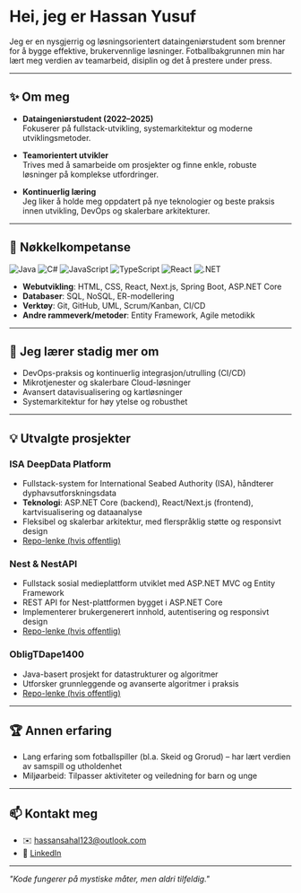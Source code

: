# Hei, jeg er Hassan Yusuf
Jeg er en nysgjerrig og løsningsorientert dataingeniørstudent som brenner for å bygge effektive, brukervennlige løsninger. Fotballbakgrunnen min har lært meg verdien av teamarbeid, disiplin og det å prestere under press.

---

## ✨ Om meg
- **Dataingeniørstudent (2022–2025)**  
  Fokuserer på fullstack-utvikling, systemarkitektur og moderne utviklingsmetoder.
  
- **Teamorientert utvikler**  
  Trives med å samarbeide om prosjekter og finne enkle, robuste løsninger på komplekse utfordringer.

- **Kontinuerlig læring**  
  Jeg liker å holde meg oppdatert på nye teknologier og beste praksis innen utvikling, DevOps og skalerbare arkitekturer.

---

## 🚀 Nøkkelkompetanse
![Java](https://img.shields.io/badge/Java-ED8B00?style=for-the-badge&logo=java&logoColor=white)
![C#](https://img.shields.io/badge/C%23-239120?style=for-the-badge&logo=csharp&logoColor=white)
![JavaScript](https://img.shields.io/badge/JavaScript-F0DB4F?style=for-the-badge&logo=javascript&logoColor=323330)
![TypeScript](https://img.shields.io/badge/TypeScript-007ACC?style=for-the-badge&logo=typescript&logoColor=white)
![React](https://img.shields.io/badge/React-20232A?style=for-the-badge&logo=react&logoColor=61DAFB)
![.NET](https://img.shields.io/badge/.NET-5C2D91?style=for-the-badge&logo=.net&logoColor=white)

- **Webutvikling**: HTML, CSS, React, Next.js, Spring Boot, ASP.NET Core  
- **Databaser**: SQL, NoSQL, ER-modellering  
- **Verktøy**: Git, GitHub, UML, Scrum/Kanban, CI/CD  
- **Andre rammeverk/metoder**: Entity Framework, Agile metodikk

---

## 🌱 Jeg lærer stadig mer om
- DevOps-praksis og kontinuerlig integrasjon/utrulling (CI/CD)
- Mikrotjenester og skalerbare Cloud-løsninger
- Avansert datavisualisering og kartløsninger
- Systemarkitektur for høy ytelse og robusthet

---

## 💡 Utvalgte prosjekter
### ISA DeepData Platform
- Fullstack-system for International Seabed Authority (ISA), håndterer dyphavsutforskningsdata  
- **Teknologi**: ASP.NET Core (backend), React/Next.js (frontend), kartvisualisering og dataanalyse  
- Fleksibel og skalerbar arkitektur, med flerspråklig støtte og responsivt design  
- [Repo-lenke (hvis offentlig)](#)

### Nest & NestAPI
- Fullstack sosial medieplattform utviklet med ASP.NET MVC og Entity Framework  
- REST API for Nest-plattformen bygget i ASP.NET Core  
- Implementerer brukergenerert innhold, autentisering og responsivt design  
- [Repo-lenke (hvis offentlig)](#)

### ObligTDape1400
- Java-basert prosjekt for datastrukturer og algoritmer  
- Utforsker grunnleggende og avanserte algoritmer i praksis  
- [Repo-lenke (hvis offentlig)](#)

---

## 🏆 Annen erfaring
- Lang erfaring som fotballspiller (bl.a. Skeid og Grorud) – har lært verdien av samspill og utholdenhet  
- Miljøarbeid: Tilpasser aktiviteter og veiledning for barn og unge

---

## 📫 Kontakt meg
- ✉️ [hassansahal123@outlook.com](mailto:hassansahal123@outlook.com)
- 💼 [LinkedIn](https://linkedin.com/in/hassan-yusuf)

---

*"Kode fungerer på mystiske måter, men aldri tilfeldig."*
